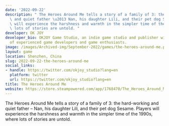 ```yaml
---
date: '2022-09-22'
description: " The Heroes Around Me tells a story of a family of 3: the hard-working\
  \ and quiet father \u2013 Nan, his daughter Lili, and their pet dog Sesame. Players\
  \ will experience the harshness and warmth in the simpler time of the 1990s, where\
  \ lots of stories are untold. "
developer: OK JOY
developer_bio: OKJOY Game Studio, an indie game studio and publisher with a group
  of experienced game developers and game enthusiasts.
image: /images/Archived-img/September-2022/games/the-heroes-around-me.png
layout: game
location: Shenzhen, China
slug: 2022-09-22-the-heroes-around-me
social_links:
- handle: https://twitter.com/okjoy_studio?lang=en
  platform: twitter
  url: https://twitter.com/okjoy_studio?lang=en
title: The Heroes Around Me
website: https://store.steampowered.com/app/1768470/The_Heroes_Around_Me/
---
```


 The Heroes Around Me tells a story of a family of 3: the hard-working and quiet father – Nan, his daughter Lili, and their pet dog Sesame. Players will experience the harshness and warmth in the simpler time of the 1990s, where lots of stories are untold. 